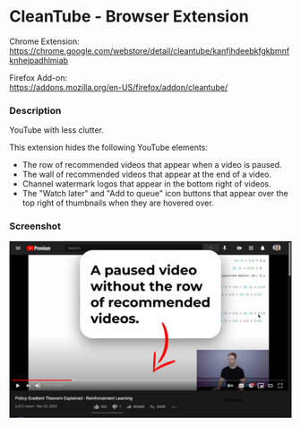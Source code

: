 # CleanTube - Browser Extension

Chrome Extension:<br />
https://chrome.google.com/webstore/detail/cleantube/kanfjhdeebkfgkbmnfknhejpadhlmiab

Firefox Add-on:<br />
https://addons.mozilla.org/en-US/firefox/addon/cleantube/

### Description

YouTube with less clutter.

This extension hides the following YouTube elements:
* The row of recommended videos that appear when a video is paused.
* The wall of recommended videos that appear at the end of a video.
* Channel watermark logos that appear in the bottom right of videos.
* The "Watch later" and "Add to queue" icon buttons that appear over the top
right of thumbnails when they are hovered over.

### Screenshot
<img src="https://raw.githubusercontent.com/elliotwaite/cleantube/master/images/screenshot.png">
